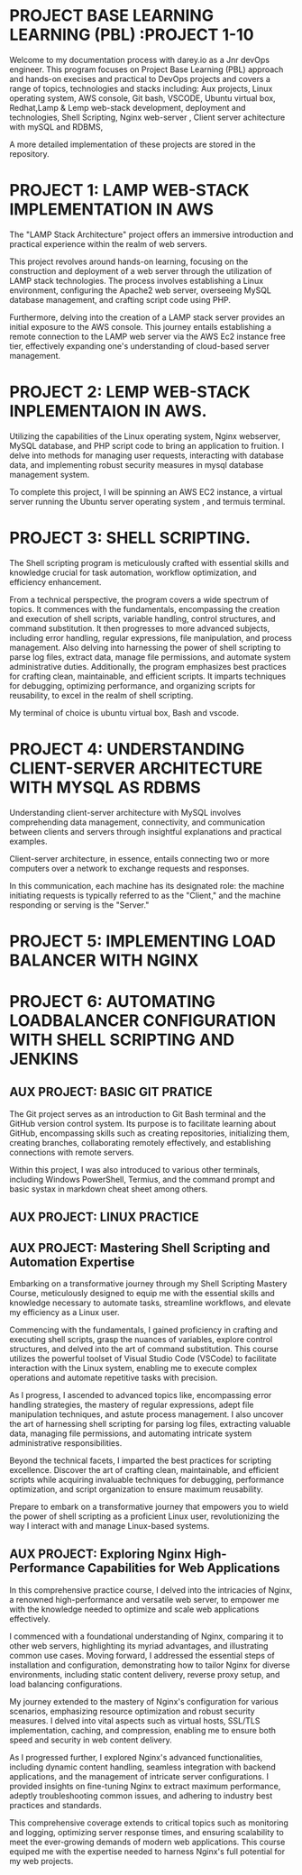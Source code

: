 # PROJECT BASE LEARNING LEARNING (PBL) :PROJECT 1-10

 Welcome to my documentation process with darey.io as a Jnr devOps engineer. This program focuses on Project Base Learning (PBL) approach and hands-on execises and practical to DevOps projects and covers a range of topics, technologies and stacks including:  Aux projects, Linux operating system, AWS console, Git bash, VSCODE, Ubuntu virtual box, Redhat,Lamp & Lemp web-stack development, deployment and technologies, Shell Scripting, Nginx web-server , Client server achitecture with mySQL and RDBMS, 
 
 A more detailed implementation of these projects are stored in the repository.

    
# PROJECT 1: LAMP WEB-STACK IMPLEMENTATION IN AWS
The "LAMP Stack Architecture" project offers an immersive introduction and practical experience within the realm of web servers.

This project revolves around hands-on learning, focusing on the construction and deployment of a web server through the utilization of LAMP stack technologies. The process involves establishing a Linux environment, configuring the Apache2 web server, overseeing MySQL database management, and crafting script code using PHP.

Furthermore, delving into the creation of a LAMP stack server provides an initial exposure to the AWS console. This journey entails establishing a remote connection to the LAMP web server via the AWS Ec2 instance free tier, effectively expanding one's understanding of cloud-based server management.


# PROJECT 2: LEMP WEB-STACK INPLEMENTAION IN AWS.
Utilizing the capabilities of the Linux operating system, Nginx webserver, MySQL database, and PHP script code to bring an application to fruition. I delve into methods for managing user requests, interacting with database data, and implementing robust security measures in mysql database management system.

 To complete this project, I will be spinning an AWS EC2 instance, a virtual server running the Ubuntu server operating system , and termuis terminal. 


 # PROJECT 3: SHELL SCRIPTING.
 The Shell scripting program is meticulously crafted  with essential skills and knowledge crucial for task automation, workflow optimization, and efficiency enhancement.

 From a technical perspective, the program covers a wide spectrum of topics. It commences with the fundamentals, encompassing the creation and execution of shell scripts, variable handling, control structures, and command substitution. It then progresses to more advanced subjects, including error handling, regular expressions, file manipulation, and process management. Also delving into harnessing the power of shell scripting to parse log files, extract data, manage file permissions, and automate system administrative duties. Additionally, the program emphasizes best practices for crafting clean, maintainable, and efficient scripts. It imparts techniques for debugging, optimizing performance, and organizing scripts for reusability,  to excel in the realm of shell scripting.

 My terminal of choice is ubuntu virtual box, Bash and vscode.


# PROJECT 4:  UNDERSTANDING CLIENT-SERVER ARCHITECTURE WITH MYSQL AS RDBMS
Understanding client-server architecture with MySQL involves comprehending data management, connectivity, and communication between clients and servers through insightful explanations and practical examples.

Client-server architecture, in essence, entails connecting two or more computers over a network to exchange requests and responses.

In this communication, each machine has its designated role: the machine initiating requests is typically referred to as the "Client," and the machine responding or serving is the "Server."



# PROJECT 5: IMPLEMENTING LOAD BALANCER WITH NGINX



# PROJECT 6: AUTOMATING LOADBALANCER CONFIGURATION WITH SHELL SCRIPTING AND JENKINS 



 ## AUX PROJECT: BASIC GIT PRATICE
 The Git project serves as an introduction to Git Bash terminal and the GitHub version control system. Its purpose is to facilitate learning about GitHub, encompassing skills such as creating repositories, initializing them, creating branches, collaborating remotely effectively, and establishing connections with remote servers.
 
 Within this project, I was also introduced to various other terminals, including Windows PowerShell, Termius, and the command prompt and basic systax in markdown cheat sheet among others.

 ## AUX PROJECT: LINUX PRACTICE 

 

 ## AUX PROJECT: Mastering Shell Scripting and  Automation Expertise

Embarking on a transformative journey through my Shell Scripting Mastery Course, meticulously designed to equip me  with the essential skills and knowledge necessary to automate tasks, streamline workflows, and elevate my efficiency as a Linux user.

Commencing with the fundamentals, I gained proficiency in crafting and executing shell scripts, grasp the nuances of variables, explore control structures, and delved into the art of command substitution. This course utilizes the powerful toolset of Visual Studio Code (VSCode) to facilitate interaction with the Linux system, enabling me  to execute complex operations and automate repetitive tasks with precision.

As I progress, I ascended to advanced topics like, encompassing error handling strategies, the mastery of regular expressions, adept file manipulation techniques, and astute process management. I also uncover the art of harnessing shell scripting for parsing log files, extracting valuable data, managing file permissions, and automating intricate system administrative responsibilities.

Beyond the technical facets, I imparted the best practices for scripting excellence. Discover the art of crafting clean, maintainable, and efficient scripts while acquiring invaluable techniques for debugging, performance optimization, and script organization to ensure maximum reusability.

Prepare to embark on a transformative journey that empowers you to wield the power of shell scripting as a proficient Linux user, revolutionizing the way I interact with and manage Linux-based systems.


 
 ## AUX PROJECT: Exploring Nginx High-Performance Capabilities for Web Applications

In this comprehensive practice course, I  delved into the intricacies of Nginx, a renowned high-performance and versatile web server, to empower me with the knowledge needed to optimize and scale web applications effectively.

I commenced with a foundational understanding of Nginx, comparing it to other web servers, highlighting its myriad advantages, and illustrating common use cases. Moving forward, I addressed the essential steps of installation and configuration, demonstrating how to tailor Nginx for diverse environments, including static content delivery, reverse proxy setup, and load balancing configurations.

My journey extended to the mastery of Nginx's configuration for various scenarios, emphasizing resource optimization and robust security measures. I  delved into vital aspects such as virtual hosts, SSL/TLS implementation, caching, and compression, enabling me to ensure both speed and security in web content delivery.

As I progressed further, I explored Nginx's advanced functionalities, including dynamic content handling, seamless integration with backend applications, and the management of intricate server configurations. I provided insights on fine-tuning Nginx to extract maximum performance, adeptly troubleshooting common issues, and adhering to industry best practices and standards.

This comprehensive coverage extends to critical topics such as monitoring and logging, optimizing server response times, and ensuring scalability to meet the ever-growing demands of modern web applications. This course equiped me with the expertise needed to harness Nginx's full potential for my web projects.
